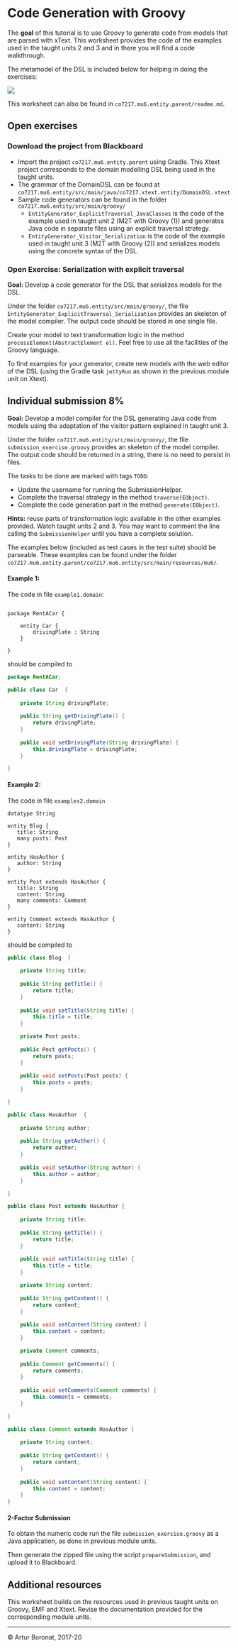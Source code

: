 <link rel='stylesheet' href='web/swiss.css'/>

# Code Generation with Groovy

The **goal** of this tutorial is to use Groovy to generate code from models that are parsed with xText. This worksheet provides the code of the examples used in the taught units 2 and 3 and in there you will find a code walkthrough.

The metamodel of the DSL is included below for helping in doing the exercises:

![](metamodel.png)

This worksheet can also be found in `co7217.mu6.entity.parent/readme.md`.

## Open exercises 

### Download the project from Blackboard

* Import the project `co7217.mu6.entity.parent` using Gradle. This Xtext project corresponds to the domain modelling DSL being used in the taught units.
* The grammar of the DomainDSL can be found at `co7217.mu6.entity/src/main/java/co7217.xtext.entity/DomainDSL.xtext`
* Sample code generators can be found in the folder `co7217.mu6.entity/src/main/groovy/`
  * `EntityGenerator_ExplicitTraversal_JavaClasses` is the code of the example used in taught unit 2 (M2T with Groovy (1)) and generates Java code in separate files using an explicit traversal strategy.
  * `EntityGenerator_Visitor_Serialization` is the code of the example used in taught unit 3 (M2T with Groovy (2)) and serializes models using the concrete syntax of the DSL.



### Open Exercise: Serialization with explicit traversal

**Goal:** Develop a code generator for the DSL that serializes models for the DSL.

Under the folder `co7217.mu6.entity/src/main/groovy/`, the file `EntityGenerator_ExplicitTraversal_Serialization` provides an skeleton of the model compiler. The output code should be stored in one single file.

Create your model to text transformation logic in the method `processElement(AbstractElement el)`. Feel free to use all the facilities of the Groovy language.

To find examples for your generator, create new models with the web editor of the DSL (using the Gradle task `jettyRun` as shown in the previous module unit on Xtext). 

## Individual submission 8% 

**Goal:** Develop a model compiler for the DSL generating Java code from models using the adaptation of the visitor pattern explained in taught unit 3.

Under the folder `co7217.mu6.entity/src/main/groovy/`, the file `submission_exercise.groovy` provides an skeleton of the model compiler. The output code should be returned in a string, there is no need to persist in files.

The tasks to be done are marked with tags `TODO`:
* Update the username for running the SubmissionHelper.
* Complete the traversal strategy in the method `traverse(EObject)`.
* Complete the code generation part in the method `generate(EObject)`.

**Hints:** reuse parts of transformation logic available in the other examples provided. Watch taught units 2 and 3. You may want to comment the line calling the `SubmissionHelper` until you have a complete solution.

The examples below (included as test cases in the test suite) should be parseable. These examples can be found under the folder `co7217.mu6.entity.parent/co7217.mu6.entity/src/main/resources/mu6/`.


#### Example 1: 

The code in file `example1.domain`:

```datatype String

package RentACar {

	entity Car {
		drivingPlate : String
	}

}
```

should be compiled to 

```java
package RentACar;

public class Car  {
	
	private String drivingPlate;
	
	public String getDrivingPlate() {
		return drivingPlate;
	}
	
	public void setDrivingPlate(String drivingPlate) {
		this.drivingPlate = drivingPlate;
	}

}
```

#### Example 2: 

The code in file `examples2.domain`

```
datatype String

entity Blog {
   title: String
   many posts: Post
}

entity HasAuthor {
   author: String
}

entity Post extends HasAuthor {
   title: String
   content: String
   many comments: Comment
}

entity Comment extends HasAuthor {
   content: String
}
```

should be compiled to

```java
public class Blog  {
	
	private String title;
	
	public String getTitle() {
		return title;
	}
	
	public void setTitle(String title) {
		this.title = title;
	}

	private Post posts;
	
	public Post getPosts() {
		return posts;
	}
	
	public void setPosts(Post posts) {
		this.posts = posts;
	}

}

public class HasAuthor  {
	
	private String author;
	
	public String getAuthor() {
		return author;
	}
	
	public void setAuthor(String author) {
		this.author = author;
	}

}

public class Post extends HasAuthor {
	
	private String title;
	
	public String getTitle() {
		return title;
	}
	
	public void setTitle(String title) {
		this.title = title;
	}

	private String content;
	
	public String getContent() {
		return content;
	}
	
	public void setContent(String content) {
		this.content = content;
	}

	private Comment comments;
	
	public Comment getComments() {
		return comments;
	}
	
	public void setComments(Comment comments) {
		this.comments = comments;
	}

}

public class Comment extends HasAuthor {
	
	private String content;
	
	public String getContent() {
		return content;
	}
	
	public void setContent(String content) {
		this.content = content;
	}
}
```


#### 2-Factor Submission

To obtain the numeric code run the file `submission_exercise.groovy` as a Java application, as done in previous module units.

Then generate the zipped file using the script `prepareSubmission`, and upload it to Blackboard.

## Additional resources

This worksheet builds on the resources used in previous taught units on Groovy, EMF and Xtext. Revise the documentation provided for the corresponding module units.

***
&copy; Artur Boronat, 2017-20